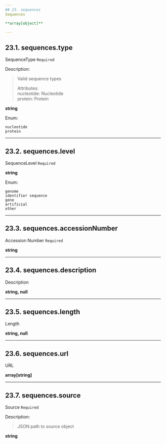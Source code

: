 ```yaml
---
## 23. sequences
Sequences  

**array[object]**

---
```

## 23.1. sequences.type
SequenceType  `Required`

Description:
> Valid sequence types  
>  
> Attributes:  
>     nucleotide: Nucleotide  
>     protein: Protein  

**string**

Enum:

	nucleotide
	protein

---
## 23.2. sequences.level
SequenceLevel  `Required`

**string**

Enum:

	genome
	identifier sequence
	gene
	artificial
	other

---
## 23.3. sequences.accessionNumber
Accession Number  `Required`

**string**

---
## 23.4. sequences.description
Description  

**string, null**

---
## 23.5. sequences.length
Length  

**string, null**

---
## 23.6. sequences.url
URL  

**array[string]**

---
## 23.7. sequences.source
Source  `Required`

Description:
> JSON path to source object  

**string**
